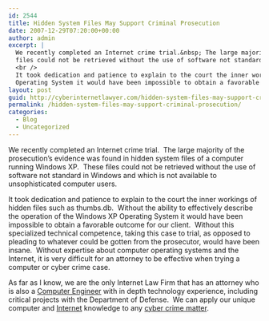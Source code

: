 ```yaml
---
id: 2544
title: Hidden System Files May Support Criminal Prosecution
date: 2007-12-29T07:20:00+00:00
author: admin
excerpt: |
  We recently completed an Internet crime trial.&nbsp; The large majority of the prosecution's evidence was found in hidden system files of a computer running Windows XP.&nbsp; These
  files could not be retrieved without the use of software not standard in Windows and which is not available to unsophisticated computer users.&nbsp; <br />
  <br />
  It took dedication and patience to explain to the court the inner workings of hidden files such as thumbs.db.&nbsp; Without the ability to effectively describe the operation of the Windows XP
  Operating System it would have been impossible to obtain a favorable outcome for our client.&nbsp; Without this specialized technical ...
layout: post
guid: http://cyberinternetlawyer.com/hidden-system-files-may-support-criminal-prosecution.html
permalink: /hidden-system-files-may-support-criminal-prosecution/
categories:
  - Blog
  - Uncategorized
---
```

We recently completed an Internet crime trial.&nbsp; The large majority of the prosecution&#8217;s evidence was found in hidden system files of a computer running Windows XP.&nbsp; These files could not be retrieved without the use of software not standard in Windows and which is not available to unsophisticated computer users.&nbsp; 

It took dedication and patience to explain to the court the inner workings of hidden files such as thumbs.db.&nbsp; Without the ability to effectively describe the operation of the Windows XP Operating System it would have been impossible to obtain a favorable outcome for our client.&nbsp; Without this specialized technical competence, taking this case to trial, as opposed to pleading to whatever could be gotten from the prosecutor, would have been insane.&nbsp; Without expertise about computer operating systems and the Internet, it is very difficult for an attorney to be effective when trying a computer or cyber crime case.

As far as I know, we are the only Internet Law Firm that has an attorney who is also a  <a href="http://www.internet-lawyer.org" target="_blank" rel="nofollow" >Computer Engineer</a> with in depth technology experience, including critical projects with the Department of Defense.&nbsp; We can apply our unique computer and  <a href="http://www.cyberinternetlawyer.com" target="_blank"  rel="nofollow" >Internet</a> knowledge to any  <a href="http://www.cyber-crime-defense.com" target="_blank" rel="nofollow" >cyber crime matter</a>.